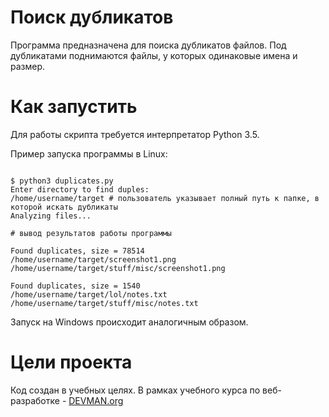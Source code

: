 # Поиск дубликатов

Программа предназначена для поиска дубликатов файлов. Под дубликатами поднимаются файлы, у которых одинаковые имена и размер.

# Как запустить

Для работы скрипта требуется интерпретатор Python 3.5.

Пример запуска программы в Linux:

```#!bash

$ python3 duplicates.py
Enter directory to find duples: 
/home/username/target # пользователь указывает полный путь к папке, в которой искать дубликаты
Analyzing files...

# вывод результатов работы программы

Found duplicates, size = 78514
/home/username/target/screenshot1.png
/home/username/target/stuff/misc/screenshot1.png

Found duplicates, size = 1540
/home/username/target/lol/notes.txt
/home/username/target/stuff/misc/notes.txt
```

Запуск на Windows происходит аналогичным образом.

# Цели проекта

Код создан в учебных целях. В рамках учебного курса по веб-разработке - [DEVMAN.org](https://devman.org)
